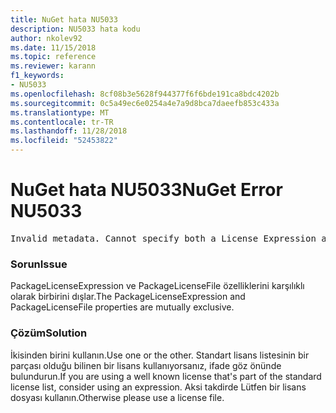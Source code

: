 ```yaml
---
title: NuGet hata NU5033
description: NU5033 hata kodu
author: nkolev92
ms.date: 11/15/2018
ms.topic: reference
ms.reviewer: karann
f1_keywords:
- NU5033
ms.openlocfilehash: 8cf08b3e5628f944377f6f6bde191ca8bdc4202b
ms.sourcegitcommit: 0c5a49ec6e0254a4e7a9d8bca7daeefb853c433a
ms.translationtype: MT
ms.contentlocale: tr-TR
ms.lasthandoff: 11/28/2018
ms.locfileid: "52453822"
---
```

# <a name="nuget-error-nu5033"></a><span data-ttu-id="a8617-103">NuGet hata NU5033</span><span class="sxs-lookup"><span data-stu-id="a8617-103">NuGet Error NU5033</span></span>
<pre>Invalid metadata. Cannot specify both a License Expression and a License File.</pre>

### <a name="issue"></a><span data-ttu-id="a8617-104">Sorun</span><span class="sxs-lookup"><span data-stu-id="a8617-104">Issue</span></span>

<span data-ttu-id="a8617-105">PackageLicenseExpression ve PackageLicenseFile özelliklerini karşılıklı olarak birbirini dışlar.</span><span class="sxs-lookup"><span data-stu-id="a8617-105">The PackageLicenseExpression and PackageLicenseFile properties are mutually exclusive.</span></span>

### <a name="solution"></a><span data-ttu-id="a8617-106">Çözüm</span><span class="sxs-lookup"><span data-stu-id="a8617-106">Solution</span></span>

<span data-ttu-id="a8617-107">İkisinden birini kullanın.</span><span class="sxs-lookup"><span data-stu-id="a8617-107">Use one or the other.</span></span> <span data-ttu-id="a8617-108">Standart lisans listesinin bir parçası olduğu bilinen bir lisans kullanıyorsanız, ifade göz önünde bulundurun.</span><span class="sxs-lookup"><span data-stu-id="a8617-108">If you are using a well known license that's part of the standard license list, consider using an expression.</span></span> <span data-ttu-id="a8617-109">Aksi takdirde Lütfen bir lisans dosyası kullanın.</span><span class="sxs-lookup"><span data-stu-id="a8617-109">Otherwise please use a license file.</span></span> 